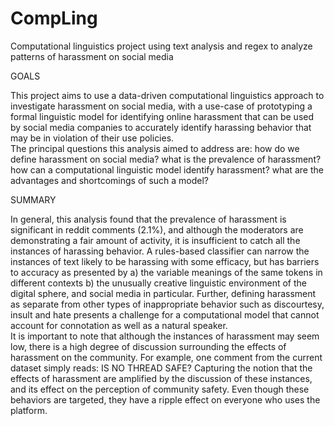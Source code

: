 # CompLing
Computational linguistics project using text analysis and regex to analyze patterns of harassment on social media

GOALS

This project aims to use a data-driven computational linguistics approach to investigate harassment on 
social media, with a use-case of prototyping a formal linguistic model for identifying online harassment 
that can be used by social media companies to accurately identify harassing behavior that may be in 
violation of their use policies.  
The principal questions this analysis aimed to address are: how do we define harassment on social 
media? what is the prevalence of harassment? how can a computational linguistic model identify 
harassment? what are the advantages and  shortcomings of such a model? 

SUMMARY

In general, this analysis found that the prevalence of harassment is significant in reddit comments (2.1%), 
and although the moderators are demonstrating a fair amount of activity, it is insufficient to catch all the 
instances of harassing behavior.  A rules-based classifier can narrow the instances of text likely to be 
harassing with some efficacy, but has barriers to accuracy as presented by a) the variable meanings of 
the same tokens in different contexts b) the unusually creative linguistic environment of the digital sphere, 
and social media in particular. Further, defining harassment as separate from other types of inappropriate 
behavior such as discourtesy, insult and hate presents a challenge for a computational model that cannot 
account for connotation as well as a natural speaker.  
It is important to note that although the instances of harassment may seem low, there is a high degree of 
discussion surrounding the effects of harassment on the community. For example, one comment from the 
current dataset simply reads: 
IS NO THREAD SAFE? 
Capturing the notion that the effects of harassment are amplified by the discussion of these instances, 
and its effect on the perception of community safety. Even though these behaviors are targeted, they 
have a ripple effect on everyone who uses the platform.  
